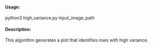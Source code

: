 #### Usage: 

python3 high_variance.py input_image_path


#### Description:

This algorithm generates a plot that identifies rows with high variance.